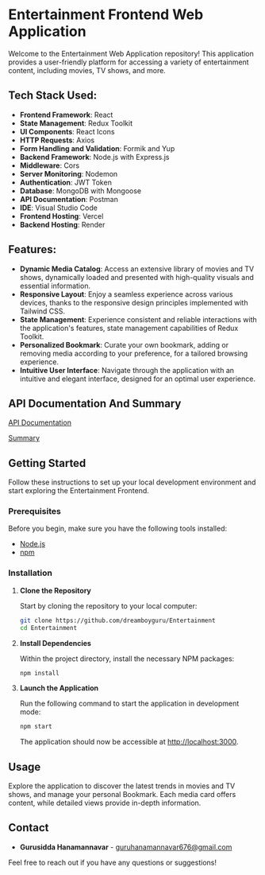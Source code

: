 # Entertainment Frontend Web Application

Welcome to the Entertainment Web Application repository! This application provides a user-friendly platform for accessing a variety of entertainment content, including movies, TV shows, and more.

## Tech Stack Used:

- **Frontend Framework**: React
- **State Management**: Redux Toolkit
- **UI Components**: React Icons
- **HTTP Requests**: Axios
- **Form Handling and Validation**: Formik and Yup
- **Backend Framework**: Node.js with Express.js
- **Middleware**: Cors
- **Server Monitoring**: Nodemon
- **Authentication**: JWT Token
- **Database**: MongoDB with Mongoose
- **API Documentation**: Postman
- **IDE**: Visual Studio Code
- **Frontend Hosting**: Vercel
- **Backend Hosting**: Render

## Features:

- **Dynamic Media Catalog**: Access an extensive library of movies and TV shows, dynamically loaded and presented with high-quality visuals and essential information.
- **Responsive Layout**: Enjoy a seamless experience across various devices, thanks to the responsive design principles implemented with Tailwind CSS.
- **State Management**: Experience consistent and reliable interactions with the application's features, state management capabilities of Redux Toolkit.
- **Personalized Bookmark**: Curate your own bookmark, adding or removing media according to your preference, for a tailored browsing experience.
- **Intuitive User Interface**: Navigate through the application with an intuitive and elegant interface, designed for an optimal user experience.

## API Documentation And Summary

  [API Documentation](https://documenter.getpostman.com/view/31401821/2sA2xb6axK)
  
  [Summary](https://docs.google.com/document/d/19SNoMbD3gXv3zEg5p8xuo0TLN1Ug9UY0/edit?usp=sharing&ouid=101631406661075244481&rtpof=true&sd=true)


## Getting Started

Follow these instructions to set up your local development environment and start exploring the Entertainment Frontend.

### Prerequisites

Before you begin, make sure you have the following tools installed:

- [Node.js](https://nodejs.org/en/download/)
- [npm](https://www.npmjs.com/get-npm)

### Installation

1. **Clone the Repository**

   Start by cloning the repository to your local computer:

   ```bash
   git clone https://github.com/dreamboyguru/Entertainment
   cd Entertainment
   ```

2. **Install Dependencies**

   Within the project directory, install the necessary NPM packages:

   ```bash
   npm install
   ```

3. **Launch the Application**

   Run the following command to start the application in development mode:

   ```bash
   npm start
   ```

   The application should now be accessible at [http://localhost:3000](http://localhost:3000).

## Usage

Explore the application to discover the latest trends in movies and TV shows, and manage your personal Bookmark. Each media card offers content, while detailed views provide in-depth information.


## Contact

- **Gurusidda Hanamannavar** - [guruhanamannavar676@gmail.com](mailto:guruhanamannavar676@gmail.com)

Feel free to reach out if you have any questions or suggestions!

